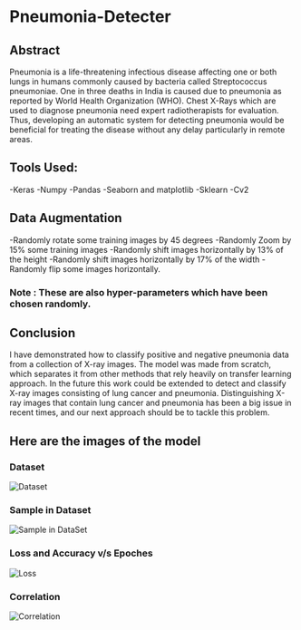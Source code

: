 # Pneumonia-Detecter
## Abstract
Pneumonia is a life-threatening infectious disease affecting one or both lungs in humans commonly caused by bacteria called Streptococcus pneumoniae. One in three deaths in India is caused due to pneumonia as reported by World Health Organization (WHO). Chest X-Rays which are used to diagnose pneumonia need expert radiotherapists for evaluation. Thus, developing an automatic system for detecting pneumonia would be beneficial for treating the disease without any delay particularly in remote areas.
## Tools Used:
-Keras
-Numpy
-Pandas
-Seaborn and matplotlib
-Sklearn
-Cv2
## Data Augmentation
-Randomly rotate some training images by 45 degrees
-Randomly Zoom by 15% some training images
-Randomly shift images horizontally by 13% of the height
-Randomly shift images horizontally by 17% of the width
-Randomly flip some images horizontally.
### Note : These are also hyper-parameters which have been chosen randomly.
## Conclusion
I have demonstrated how to classify positive and negative pneumonia data from a collection of X-ray images. The model was made from scratch, which separates it from other methods that rely heavily on transfer learning approach. In the future this work could be extended to detect and classify X-ray images consisting of lung cancer and pneumonia. Distinguishing X-ray images that contain lung cancer and pneumonia has been a big issue in recent times, and our next approach should be to tackle this problem.
## Here are the images of the model
### Dataset
![Dataset](https://user-images.githubusercontent.com/54640931/124766717-c927ae80-df54-11eb-8e0a-d24cb305fe50.png)
### Sample in Dataset
![Sample in DataSet](https://user-images.githubusercontent.com/54640931/124766765-d47ada00-df54-11eb-9917-ba5a87f29f9c.png)
### Loss and Accuracy v/s Epoches
![Loss](https://user-images.githubusercontent.com/54640931/124766814-e197c900-df54-11eb-8e00-be9fad9cb8d2.png)
### Correlation
![Correlation](https://user-images.githubusercontent.com/54640931/124766863-ebb9c780-df54-11eb-9921-5548598d3b17.png)


